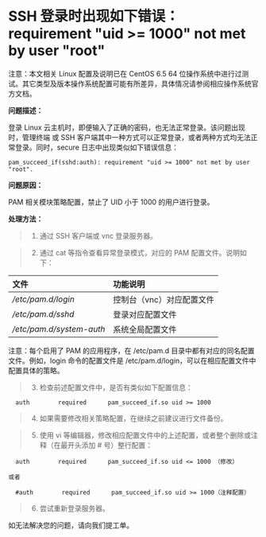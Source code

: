 # SSH 登录时出现如下错误：requirement "uid >= 1000" not met by user "root"



注意：本文相关 Linux 配置及说明已在 CentOS 6.5 64 位操作系统中进行过测试。其它类型及版本操作系统配置可能有所差异，具体情况请参阅相应操作系统官方文档。



**问题描述：**

登录 Linux 云主机时，即便输入了正确的密码，也无法正常登录。该问题出现时，管理终端 或 SSH 客户端其中一种方式可以正常登录，或者两种方式均无法正常登录。同时，secure 日志中出现类似如下错误信息：
```
pam_succeed_if(sshd:auth): requirement "uid >= 1000" not met by user "root".
```

**问题原因：**

PAM 相关模块策略配置，禁止了 UID 小于 1000 的用户进行登录。



**处理方法：**


> 1. 通过 SSH 客户端或 vnc 登录服务器。

> 2. 通过 cat 等指令查看异常登录模式，对应的 PAM 配置文件。说明如下：

|文件	              |功能说明         |
| :----------- | :------------ |
|*/etc/pam.d/login*	|控制台（vnc）对应配置文件|
|*/etc/pam.d/sshd*	|登录对应配置文件|
|*/etc/pam.d/system-auth*	|系统全局配置文件|

注意：每个启用了 PAM 的应用程序，在 /etc/pam.d 目录中都有对应的同名配置文件。例如，login 命令的配置文件是 /etc/pam.d/login，可以在相应配置文件中配置具体的策略。



> 3. 检查前述配置文件中，是否有类似如下配置信息：

```shell
  auth        required      pam_succeed_if.so uid >= 1000
```

> 4. 如果需要修改相关策略配置，在继续之前建议进行文件备份。

> 5. 使用 vi 等编辑器，修改相应配置文件中的上述配置，或者整个删除或注释（在最开头添加 # 号）整行配置：
```
  auth        required      pam_succeed_if.so uid <= 1000 （修改）

或者

  #auth        required      pam_succeed_if.so uid >= 1000（注释配置）
```
> 6. 尝试重新登录服务器。



如无法解决您的问题，请向我们提工单。
